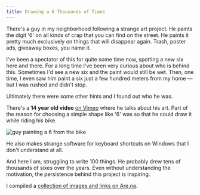 ```yaml
---
title: Drawing a 6 Thousands of Times
---
```

There's a guy in my neighborhood following a strange art project. He paints the digit '6' on all kinds of crap that you can find on the street. He paints it pretty much exclusively on things that will disappear again. Trash, poster ads, giveaway boxes, you name it. 

I've been a spectator of this for quite some time now, spotting a new six here and there. For a long time I've been very curious about who is behind this. Sometimes I'd see a new six and the paint would still be wet. Then, one time, I even saw him paint a six just a few hundred meters from my home — but I was rushed and didn't stop. 

Ultimately there were some other hints and I found out who he was.

There's a **14 year old video** [on Vimeo](https://www.are.na/block/12120615) where he talks about his art. Part of the reason for choosing a simple shape like '6' was so that he could draw it while riding his bike. 

![guy painting a 6 from the bike](/images/uploads/bike-6.jpg "guy painting a 6 from the bike")

He also makes strange software for keyboard shortcuts on Windows that I don't understand at all.

And here I am, struggling to write 100 things. He probably drew tens of thousands of sixes over the years. Even without understanding the motivation, the persistence behind this project is inspiring. 

I compiled a [collection of images and links on Are.na](https://www.are.na/martin-klepsch/nk6).